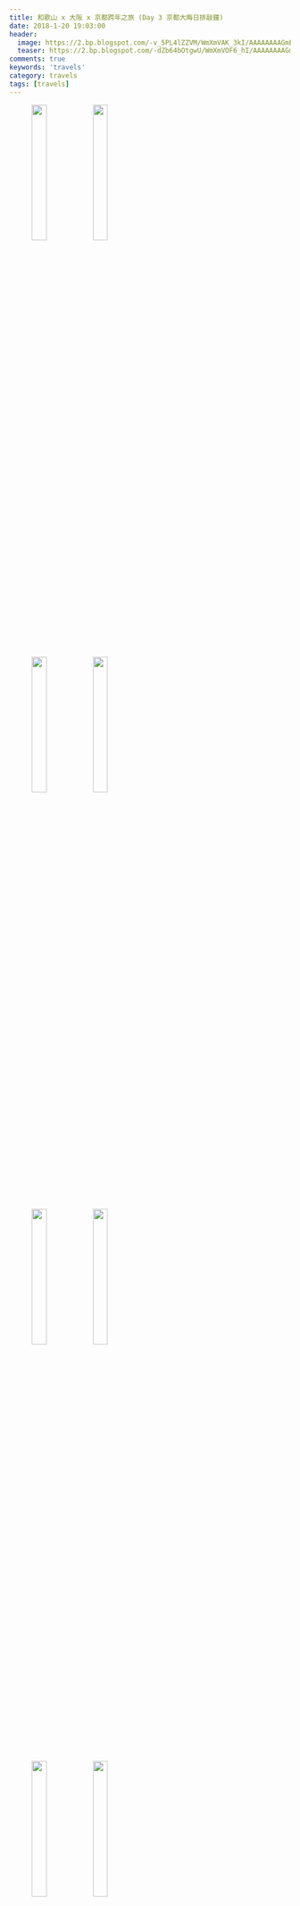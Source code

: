```yaml
---
title: 和歌山 x 大阪 x 京都跨年之旅 (Day 3 京都大晦日排敲鐘)
date: 2018-1-20 19:03:00
header:
  image: https://2.bp.blogspot.com/-v_5PL4lZZVM/WmXmVAK_3kI/AAAAAAAAGmE/K6ZHwZvX8ZYzB9bEDX4D97PkzZxUknwCgCKgBGAs/s1600/IMG_5532.JPG
  teaser: https://2.bp.blogspot.com/-dZb64bOtgwU/WmXmVOF6_hI/AAAAAAAAGmE/eEBV942V5Ns1gPsC0n0yeIL1FfiPq-FmQCKgBGAs/s1600/IMG_5731.JPG
comments: true
keywords: 'travels'
category: travels
tags: [travels]
---
```


<figure class="half">
    <img src="https://3.bp.blogspot.com/-DbAVM8VNAcs/WnAYbW4NtQI/AAAAAAAAHLg/rgM0VyzktAkpeMtnh_khAHzQfVMlpIPcgCKgBGAs/s1600/IMG_5395.JPG" height="25%" width="25%">
    <img src="https://1.bp.blogspot.com/-eTxXmgA11P4/WnAYbWFX2LI/AAAAAAAAHLg/Lc1LNxD8UBk8ZCL5EwVPxTtIYp3ja6reQCKgBGAs/s1600/IMG_5397.JPG" height="25%" width="25%">
</figure>
<figure class="half">
    <img src="https://4.bp.blogspot.com/-KziJe7N63Nc/WnAYbb3r6II/AAAAAAAAHLg/jhN7_0ToWaYArSg3VgvDezEofeSUCBVzQCKgBGAs/s1600/DSC_0976.JPG" height="25%" width="25%">
    <img src="https://1.bp.blogspot.com/-vOSdQyUSkSc/WnAYbYM-2xI/AAAAAAAAHLg/A__dfIyNpEErCu0apXcvfDg2k_9rMkPIACKgBGAs/s1600/DSC_0979.JPG" height="25%" width="25%">
</figure>
<figure class="half">
    <img src="https://3.bp.blogspot.com/-Qgl20HYaN08/WnAYbXOo4HI/AAAAAAAAHLg/myas1Tdy0gUCBulu6LTScQf6fhBnsZ1tQCKgBGAs/s1600/DSC_0980.JPG" height="25%" width="25%">
    <img src="https://1.bp.blogspot.com/-Nd8tp-iJiNc/WnAYbeqrD4I/AAAAAAAAHLg/8wCJLzFZStcn7kyMLoo7ji6652kF4qp3QCKgBGAs/s1600/2017-12-31-12-50-26.jpg" height="25%" width="25%">
</figure>
<figure class="half">
    <img src="https://1.bp.blogspot.com/-hRBAnc_MeHU/WnAYbf5HY1I/AAAAAAAAHLg/PsMVzyf4odgAQuxD5LOuCa6PG-v4270XwCKgBGAs/s1600/DSC_0981.JPG" height="25%" width="25%">
    <img src="https://2.bp.blogspot.com/-J0dEAooQFoQ/WnAYbfs4QSI/AAAAAAAAHLg/Cf7XOwhHqxwYHipMniYimn1TfjMVZqjVACKgBGAs/s1600/DSC_0985.JPG" height="25%" width="25%">
</figure>
<figure class="half">
    <img src="https://2.bp.blogspot.com/-gZUWjSUPZ_0/WnAYbSk4JqI/AAAAAAAAHLg/QFQFxQq0J1MLMP60MYzBrqbf5mZcdJo8QCKgBGAs/s1600/IMG_5405.JPG" height="25%" width="25%">
    <img src="https://2.bp.blogspot.com/-Qc6I0Xp4Yb0/WnAYbfijYaI/AAAAAAAAHLg/073iSs34gxYpWyoAxww7S3wquOgpPwogQCKgBGAs/s1600/IMG_5406.JPG" height="25%" width="25%">
</figure>
<figure>
    <img src="https://3.bp.blogspot.com/-YEVtqBbo7Ek/WnAYbQWT1xI/AAAAAAAAHLg/w4DsgyPIXq8ldDZjdvCzRACvUpM6VrUkACKgBGAs/s1600/IMG_5413.JPG" height="25%" width="25%">
</figure>
<figure class="half">
    <img src="https://3.bp.blogspot.com/-ZHWRNHI5MwM/WnAYbZq602I/AAAAAAAAHLg/-ECYiVfFDjge05ifsBRISjYJZYBlopTggCKgBGAs/s1600/DSC_0987.JPG" height="25%" width="25%">
    <img src="https://3.bp.blogspot.com/-Lf61ukvCFvI/WnAYbcAcT1I/AAAAAAAAHLg/-hPbriGWoFY2fBEoXCS1BlBOcmq5YD8MwCKgBGAs/s1600/DSC_0990.JPG" height="25%" width="25%">
</figure>
<figure class="half">
    <img src="https://1.bp.blogspot.com/-kX3AMLpeyVU/WnAYbZjN_dI/AAAAAAAAHLg/pusGrWWHU7cqIW8xSGt4hv9UXNJwiNVrQCKgBGAs/s1600/IMG_5422.JPG" height="25%" width="25%">
    <img src="https://4.bp.blogspot.com/-6Y3WdP1ZqjI/WnAYbdRtNAI/AAAAAAAAHLg/AItVw7pnH7g1jbsbinp_4QdZdfWFGcUIgCKgBGAs/s1600/IMG_5430.JPG" height="25%" width="25%">
</figure>
<figure class="half">
    <img src="https://1.bp.blogspot.com/-qGljZ9xjwAo/WnAYbUDVpEI/AAAAAAAAHLg/i3v3T60mXO44wuQ9zzRQcfiQBED8x4K5gCKgBGAs/s1600/IMG_5450.JPG" height="25%" width="25%">
    <img src="https://4.bp.blogspot.com/-d8QgwtjvB5s/WnAYbS8EwJI/AAAAAAAAHLg/Ws76YJVUtLke2CU9UnvJ-BnKlqkOQbNmgCKgBGAs/s1600/IMG_5462.JPG" height="25%" width="25%">
</figure>
<figure class="half">
    <img src="https://2.bp.blogspot.com/-dgmp4w50bis/WnAYbaUapjI/AAAAAAAAHLg/DyTkzkvMp5QQcvJz1j4MQzJvHuid3dVvwCKgBGAs/s1600/IMG_5463.JPG" height="25%" width="25%">
    <img src="https://4.bp.blogspot.com/-d8QgwtjvB5s/WnAYbS8EwJI/AAAAAAAAHLg/Ws76YJVUtLke2CU9UnvJ-BnKlqkOQbNmgCKgBGAs/s1600/IMG_5462.JPG" height="25%" width="25%">
</figure>
<figure>
    <img src="https://2.bp.blogspot.com/-dgmp4w50bis/WnAYbaUapjI/AAAAAAAAHLg/DyTkzkvMp5QQcvJz1j4MQzJvHuid3dVvwCKgBGAs/s1600/IMG_5463.JPG" height="25%" width="25%">
</figure>
<figure class="half">
    <img src="https://3.bp.blogspot.com/-p4cwtYdbH_k/WnAYbYbDaPI/AAAAAAAAHLg/1n8hTmHgXTwxGoXy9W7-6tTY6wfmSuUHwCKgBGAs/s1600/DSC_0993.JPG" height="25%" width="25%">
    <img src="https://3.bp.blogspot.com/-Ylrk3ViusM4/WnAYbcfDOuI/AAAAAAAAHLg/Oflp1QnfZsYML1wSPmDO4IFMhDSqa0geQCKgBGAs/s1600/DSC_0995.JPG" height="25%" width="25%">
</figure>
<figure class="half">
    <img src="https://4.bp.blogspot.com/-jB2nZHo3Tsc/WnAYbeUtkeI/AAAAAAAAHLg/Lknpg6mfOT0lmaXRQ823XlBef1y3ehDsgCKgBGAs/s1600/IMG_5468.JPG" height="25%" width="25%">
    <img src="https://4.bp.blogspot.com/-HYMO0EwC3nA/WnAYbWUi8dI/AAAAAAAAHLg/T4lPoPMXrRcIES0uh0PTvBGICSVDSWyjQCKgBGAs/s1600/IMG_5470.JPG" height="25%" width="25%">
</figure>
<figure class="half">
    <img src="https://2.bp.blogspot.com/-D2D-FPQaco4/WnAYbdCl2jI/AAAAAAAAHLg/b8B5XG2kwlgkc1xx8jAkUL9-XeuSgc3KwCKgBGAs/s1600/IMG_5475.JPG" height="25%" width="25%">
    <img src="https://4.bp.blogspot.com/-0gxUqRNDeTU/WnAYbc6rYJI/AAAAAAAAHLg/Fh7CFa7D5osqA_I_VNeB4FlnkPsu_bAGwCKgBGAs/s1600/IMG_5477.JPG" height="25%" width="25%">
</figure>
<figure>
    <img src="https://4.bp.blogspot.com/-tKSFS5yY_hE/WnAYbWFHXeI/AAAAAAAAHLg/1jQ7EMepDbIhtkRIlBrVkuSmoo0MZV2mACKgBGAs/s1600/DSC_0999-ANIMATION.gif" height="25%" width="25%">
</figure>
<figure class="half">
    <img src="https://4.bp.blogspot.com/-unB4vqQImv4/WnAYbXI1OMI/AAAAAAAAHLg/TIl7P8KsZG0-SmwykWkW693VnJb6hDp9wCKgBGAs/s1600/received_1738969119457967.jpeg" height="25%" width="25%">
    <img src="https://2.bp.blogspot.com/-O2m6tJqjGX4/WnAYbSWtAsI/AAAAAAAAHLg/hxss-mCJvPsd7L3jJo5LZpN9ZfRzin1ZACKgBGAs/s1600/received_2002798509738270.jpeg" height="25%" width="25%">
</figure>
<figure class="half">
    <img src="https://4.bp.blogspot.com/-YkWDiiF9ImE/WnAYbXfgV_I/AAAAAAAAHLg/rISfgSGft7sf02vbH7n6ZCbsGVHQ-Ra_wCKgBGAs/s1600/DSC_1005.JPG" height="25%" width="25%">
    <img src="https://3.bp.blogspot.com/-khaq6l1djg8/WnAYbTHJstI/AAAAAAAAHLg/nEBm6l-_ggo-Ln3SZfP_Rs5czqakhs3HgCKgBGAs/s1600/DSC_1007.JPG" height="25%" width="25%">
</figure>
<figure class="half">
    <img src="https://3.bp.blogspot.com/-ukrdT1Xq-i0/WnAYbciarHI/AAAAAAAAHLg/UZnk7l3yNX4nGm1DyL0siGVLn6DF7vzdwCKgBGAs/s1600/IMG_5485.JPG" height="25%" width="25%">
    <img src="https://2.bp.blogspot.com/-V5Q55lj52Zc/WnAYbS8rI9I/AAAAAAAAHLg/o9RTagXPAYY92jcHkqgA9aMPqvL-wL92ACKgBGAs/s1600/IMG_5489.JPG" height="25%" width="25%">
</figure>
<figure>
    <img src="https://4.bp.blogspot.com/-7PpjBrd-fbU/WnAYbXQlPaI/AAAAAAAAHLg/Wts2FIRkI_MCx-ykwI99kll8c8swWpF4ACKgBGAs/s1600/IMG_5498.JPG" height="25%" width="25%">
</figure>
<figure class="half">
    <img src="https://4.bp.blogspot.com/-XlNmX3z3kB8/WnAYbbJ6KQI/AAAAAAAAHLg/os7_qAllTIU2Nh2it5hO-5mB2TbVbs5OQCKgBGAs/s1600/IMG_5500.JPG" height="25%" width="25%">
    <img src="https://1.bp.blogspot.com/-Avb1OMb6xOI/WnAYbdSH9bI/AAAAAAAAHLg/iBko3v--0s8iTOnR7o3sFhgKgmcFYNdnACKgBGAs/s1600/IMG_5501.JPG" height="25%" width="25%">
</figure>
<figure class="half">
    <img src="https://2.bp.blogspot.com/-VJC5qc_EuHM/WnAYbeBWeeI/AAAAAAAAHLg/p9dqTZVL7XAeGZa1i0P_z1-piR0PLnVowCKgBGAs/s1600/IMG_5505.JPG" height="25%" width="25%">
    <img src="https://2.bp.blogspot.com/-2RM1IeBapYw/WnAYbZo4kdI/AAAAAAAAHLg/ae9RhM-a_REGEpnfEMevQtMXDfUquNv0gCKgBGAs/s1600/IMG_5504.JPG" height="25%" width="25%">
</figure>
<figure class="half">
    <img src="https://4.bp.blogspot.com/-0s-kmt3_TtU/WnAYbTLpejI/AAAAAAAAHLg/jZnvmFxXzjsnGS9_lqq_v1Zy6g1qBO7mgCKgBGAs/s1600/DSC_1015.JPG" height="25%" width="25%">
    <img src="https://3.bp.blogspot.com/-nadsMW-BjQY/WnAYbdWDDOI/AAAAAAAAHLg/e0C5LwsFP5QKu07i3C1qUmOFyOgxftF1gCKgBGAs/s1600/DSC_1016.JPG" height="25%" width="25%">
</figure>
<figure class="half">
    <img src="https://4.bp.blogspot.com/-wtuP97rHb0M/WnAYbZ4s0tI/AAAAAAAAHLg/OKSpgrc9ESQiRNQFpJEEhFJObEEtCYolwCKgBGAs/s1600/IMG_5508.JPG" height="25%" width="25%">
    <img src="https://3.bp.blogspot.com/-dYf6z5i0PrI/WnAYbXcdqeI/AAAAAAAAHLg/k41CKoKPRhofrDK9eYH-kMtsBoE5aTolgCKgBGAs/s1600/IMG_5510.JPG" height="25%" width="25%">
</figure>
<figure class="half">
    <img src="https://4.bp.blogspot.com/-YuGwQhgoD9g/WnAYbStgfjI/AAAAAAAAHLg/1-3Vsj47c4EI2lghg6oYtQnRC4L1rOlJgCKgBGAs/s1600/IMG_5520.JPG" height="25%" width="25%">
    <img src="https://2.bp.blogspot.com/-JVZdO1EY0eA/WnAYbUnt2MI/AAAAAAAAHLg/U_sJEIcxoyABkHHl_0dBP4CrtwxdeFOggCKgBGAs/s1600/IMG_5521.JPG" height="25%" width="25%">
</figure>
<figure class="half">
    <img src="https://1.bp.blogspot.com/-qustZTYGMU4/WnAYbWv0glI/AAAAAAAAHLg/kYjWX1RkqfYzLXrfJxCChCvu7AaPcVlyACKgBGAs/s1600/IMG_5527.JPG" height="25%" width="25%">
    <img src="https://3.bp.blogspot.com/-ipOclnwAO-8/WnAYbWVpklI/AAAAAAAAHLg/Zkj9ic1j0LAoS_HYceeAN3D5yV3KUQIVQCKgBGAs/s1600/IMG_5543.JPG" height="25%" width="25%">
</figure>
<figure>
    <img src="https://3.bp.blogspot.com/-cqNhzcev3f8/WnAYbST0xHI/AAAAAAAAHLg/0RpB26uMf0kQsFKzQX_qEBzZ2XldOdnkQCKgBGAs/s1600/IMG_5544.JPG" height="25%" width="25%">
</figure>
<figure class="half">
    <img src="https://3.bp.blogspot.com/-bUJipRP6j2k/WnAYbUwH5OI/AAAAAAAAHLg/7dp6YsqdLAUDMImpWv0z-Pkt82nQSiS0ACKgBGAs/s1600/IMG_5547.JPG" height="25%" width="25%">
    <img src="https://1.bp.blogspot.com/-p3QvhZQGkDQ/WnAYbev1poI/AAAAAAAAHLg/ae0mvmsPZVkXZvPOQFQblCUw8Phe4fEtwCKgBGAs/s1600/IMG_5552.JPG" height="25%" width="25%">
</figure>
<figure class="half">
    <img src="https://2.bp.blogspot.com/-iiDOEravmVQ/WnAYbQiFRuI/AAAAAAAAHLg/suaVnCiSEaglApuRpKvh9A_TDdM9O1amQCKgBGAs/s1600/IMG_5555.JPG" height="25%" width="25%">
    <img src="https://3.bp.blogspot.com/-j_tagVoSi50/WnAYbb7w30I/AAAAAAAAHLg/jy3IAsDGX_A5oeNy1-Hzg5wcKoeRGmHcACKgBGAs/s1600/DSC_1031.JPG" height="25%" width="25%">
</figure>
<figure class="half">
    <img src="https://2.bp.blogspot.com/-PDYD19twBkE/WnAYbQJMYmI/AAAAAAAAHLg/rRixpLUU2cEm-uB0YLJIO6ERp_eAcFeswCKgBGAs/s1600/2017-12-31-18-13-33.jpg" height="25%" width="25%">
    <img src="https://1.bp.blogspot.com/-6x5yzHs0auk/WnAYbZwz6PI/AAAAAAAAHLg/nXbKQNZK37kF0G6Yb1__okm-6hQuryllwCKgBGAs/s1600/2017-12-31-18-28-17.jpg" height="25%" width="25%">
</figure>
<figure class="half">
    <img src="https://3.bp.blogspot.com/-KTXthb9RGpk/WnAYbfIV9xI/AAAAAAAAHLg/n6UKrJca11Ekcsp0xdybLEFb8FUy_7nEgCKgBGAs/s1600/DSC_1030.JPG" height="25%" width="25%">
    <img src="https://1.bp.blogspot.com/-BHNKnfT9ffg/WnAYbV3AH6I/AAAAAAAAHLg/bQZZaup9a7wGZQOC2_kBuWKtd_mwJBFTQCKgBGAs/s1600/2017-12-31-18-14-53.jpg" height="25%" width="25%">
</figure>
<figure>
    <img src="https://1.bp.blogspot.com/-3ehzC52pcRc/WnAYbY2sPdI/AAAAAAAAHLg/c8pzKRLlnRw_LSIrUl0h0s7c6UI31glugCKgBGAs/s1600/2017-12-31-18-58-26.jpg" height="25%" width="25%">
</figure>
